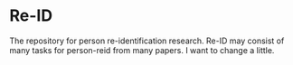 # Re-ID
The repository for person re-identification research.
Re-ID may consist of many tasks for person-reid from many papers. 
I want to  change a little.
